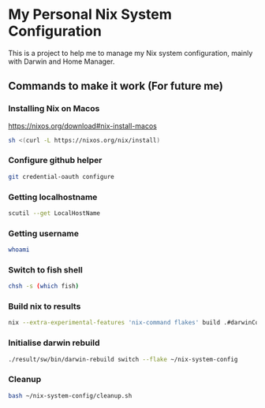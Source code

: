 # My Personal Nix System Configuration

This is a project to help me to manage my Nix system configuration, mainly with Darwin and Home Manager.

## Commands to make it work (For future me)

### Installing Nix on Macos

<https://nixos.org/download#nix-install-macos>

```bash
sh <(curl -L https://nixos.org/nix/install)
```

### Configure github helper

```bash
git credential-oauth configure
```

### Getting localhostname

```bash
scutil --get LocalHostName
```

### Getting username

```bash
whoami
```

### Switch to fish shell

```bash
chsh -s (which fish)
```

### Build nix to results

```bash
nix --extra-experimental-features 'nix-command flakes' build .#darwinConfigurations.your-local-hostname.system
```

### Initialise darwin rebuild

```bash
./result/sw/bin/darwin-rebuild switch --flake ~/nix-system-config
```

### Cleanup

```bash
bash ~/nix-system-config/cleanup.sh
```
